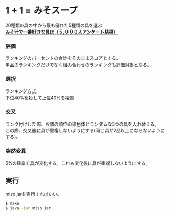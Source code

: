 1 + 1 = みそスープ
====
20種類の具の中から最も優れた5種類の具を選ぶ  
[**みそ汁で一番好きな具は（５,０００人アンケート結果）**](http://www.nihonmiso.com/tips/list_a/07.html)

### 評価
ランキングのパーセントの合計をそのままスコアとする。  
単品のランキングだけでなく組み合わせのランキングも評価対象となる。

### 選択
ランキング方式  
下位40%を殺して上位40%を複製

### 交叉  
ランク付けした際、お隣の順位の染色体とランダムな3つの具を入れ替える。  
この際、交叉後に具が重複しないようにする(同じ具が2品以上にならないようにする)。

### 突然変異
5%の確率で具が変化する。これも変化後に具が重複しないようにする。

## 実行
miso.jarを実行すればいい。
```bash
$ make
$ java -jar miso.jar
```
